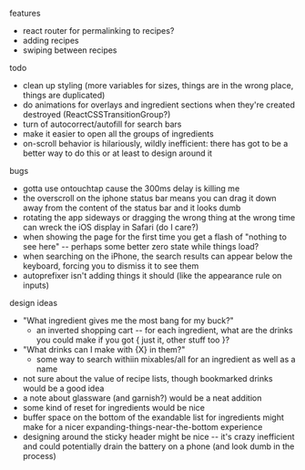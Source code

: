 features
- react router for permalinking to recipes?
- adding recipes
- swiping between recipes

todo
- clean up styling (more variables for sizes, things are in the wrong place, things are duplicated)
- do animations for overlays and ingredient sections when they're created destroyed (ReactCSSTransitionGroup?)
- turn of autocorrect/autofill for search bars
- make it easier to open all the groups of ingredients
- on-scroll behavior is hilariously, wildly inefficient: there has got to be a better way to do this or at least to design around it

bugs
- gotta use ontouchtap cause the 300ms delay is killing me
- the overscroll on the iphone status bar means you can drag it down away from the content of the status bar and it looks dumb
- rotating the app sideways or dragging the wrong thing at the wrong time can wreck the iOS display in Safari (do I care?)
- when showing the page for the first time you get a flash of "nothing to see here" -- perhaps some better zero state while things load?
- when searching on the iPhone, the search results can appear below the keyboard, forcing you to dismiss it to see them
- autoprefixer isn't adding things it should (like the appearance rule on inputs)

design ideas
- "What ingredient gives me the most bang for my buck?"
  - an inverted shopping cart -- for each ingredient, what are the drinks you could make if you got { just it, other stuff too }?
- "What drinks can I make with {X} in them?"
  - some way to search withiin mixables/all for an ingredient as well as a name
- not sure about the value of recipe lists, though bookmarked drinks would be a good idea
- a note about glassware (and garnish?) would be a neat addition
- some kind of reset for ingredients would be nice
- buffer space on the bottom of the exandable list for ingredients might make for a nicer expanding-things-near-the-bottom experience
- designing around the sticky header might be nice -- it's crazy inefficient and could potentially drain the battery on a phone (and look dumb in the process)
